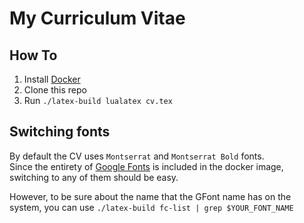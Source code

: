 # My Curriculum Vitae

## How To

1. Install [Docker](https://www.docker.com/)
2. Clone this repo
3. Run `./latex-build lualatex cv.tex`

## Switching fonts

By default the CV uses `Montserrat` and `Montserrat Bold` fonts.  
Since the entirety of [Google Fonts](https://fonts.google.com/) is included in the docker image,
switching to any of them should be easy.

However, to be sure about the name that the GFont name has on the system, you can use `./latex-build fc-list | grep $YOUR_FONT_NAME`
